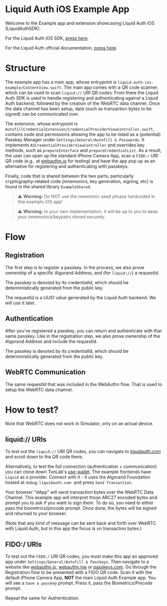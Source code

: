 # Liquid Auth iOS Example App
Welcome to the Example app and extension showcasing Liquid Auth iOS (LiquidAuthSDK).

For the Liquid Auth iOS SDK, [press here](https://github.com/algorandfoundation/liquid-auth-ios).

For the Liquid Auth official documentation, [press here](https://liquidauth.com).

# Structure

The example app has a main app, whose entrypoint is `liquid-auth-ios-example/ContentView.swift`. The main app comes with a QR code scanner, which can be used to scan `liquid://` URI QR codes. From there the Liquid Auth SDK is used to handle registering and authenticating against a Liquid Auth backend, followed by the creation of the WebRTC data channel. Once the data channel has been setup, data (such as transaction bytes to be signed) can be communicated over.

The extension, whose entrypoint is `AutofillCredentialExtension/CredentialProviderViewController.swift`, contains code and permissions allowing the app to be listed as a (potential) Passkey Manager under `Settings/General/Autofill & Passwords`. It implements `ASCredentialProviderViewController` and overrides key methods, such as `prepareInterface` and `prepareCredentialList`. As a result, the user can open up the standard iPhone Camera App, scan a `FIDO:/` URI QR code (e.g., at [webauthn.io](https://webauthn.io) for testing) and have the app pop up as an alternative for registering and authenticating with passkeys.

Finally, code that is shared between the two parts, particularly cryptography-related code (mnemonics, key generation, signing, etc) is found in the shared library `ExampleShared`.

> ⚠️ **Warning:** Do NOT use the mnemonic seed phrase hardcoded in this example iOS app!

> ⚠️ **Warning:** In your own implementation, it will be up to you to keep your mnemonics/keypairs stored securely. 


# Flow

## Registration

The first step is to register a passkey. In the process, we also prove ownership of a specific Algorand Address, and (for `liquid://`) a requestId. 

The passkey is denoted by its credentialId, which should be deterministically generated from the public key.

The requestId is a UUID value generated by the Liquid Auth backend. We will use it later.

## Authentication

After you've registered a passkey, you can return and authenticate with that same passkey. Like in the registration step, we also prove ownership of the Algorand Address and include the requestId.

The passkey is denoted by its credentialId, which should be deterministically generated from the public key.

## WebRTC Communication

The same requestId that was included in the WebAuthn flow. That is used to setup the WebRTC data channel.

# How to test?

Note that WebRTC does not work in Simulator, only on an actual device.

## liquid:// URIs

To test out the `liquid://` URI QR codes, you can navigate to [liquidauth.com](liquidauth.com) and scroll down to the QR code there.

Alternatively, to test the full connection (authentication + communication) you can clone down TxnLab's [use-wallet](https://github.com/TxnLab/use-wallet). The example frontends have `Liquid` as a provider. Connect with it - it uses the Algorand Foundation hosted at `debug.liquidauth.com`- and press `Send Transaction`.

Your browser "dApp" will send transaction bytes over the WebRTC Data Channel. This example app will interpret those ARC27 encoded bytes and prompt you to ask if you want to sign them. To do so, you need to either pass the biometrics/pincode prompt. Once done, the bytes will be signed and returned to your browser.

(Note that any kind of message can be sent back and forth over WebRTC with Liquid Auth, but in this app the focus is on transaction bytes.)


## FIDO:/ URIs

To test out the `FIDO:/` URI QR codes, you must make this app an approved app under `Settings/General/Autofill & Passkeys`. Then navigate to a website like [webauthn.io](webauthn.io), [webauthn.me](webauthn.me) or [passkeys.com](passkeys.com). Go through the Registration flow to be presented with a FIDO QR code. Scan it with the default iPhone Camera App, **NOT** the main Liquid Auth Example app. You will see a `Save a passkey` prompt. Press it, pass the Biometrics/Pincode prompt.

Repeat the same for Authentication.
